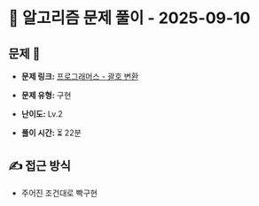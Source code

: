 # 📝 알고리즘 문제 풀이 - 2025-09-10

## 문제 📖

- **문제 링크:** [프로그래머스 - 괄호 변환](https://school.programmers.co.kr/learn/courses/30/lessons/60058)

- **문제 유형:** 구현

- **난이도:** Lv.2

- **풀이 시간:** ⏳ 22분

## ✍ 접근 방식

- 주어진 조건대로 빡구현
